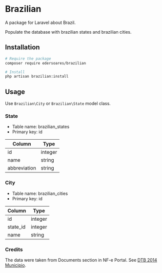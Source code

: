 # Brazilian

A package for Laravel about Brazil.

Populate the database with brazilian states and brazilian cities.

## Installation

````bash
# Require the package
composer require edersoares/brazilian

# Install
php artisan brazilian:install
````

## Usage

Use `Brazilian\City` or `Brazilian\State` model class.

### State

- Table name: brazilian_states
- Primary key: id

| Column       | Type    | 
|--------------|---------|
| id           | integer |
| name         | string  |
| abbreviation | string  |

### City

- Table name: brazilian_cities
- Primary key: id

| Column   | Type    | 
|----------|---------|
| id       | integer |
| state_id | integer |
| name     | string  |

### Credits

The data were taken from Documents section in NF-e Portal. See [DTB 2014 Municipio](http://www.nfe.fazenda.gov.br/portal/listaConteudo.aspx?tipoConteudo=Iy/5Qol1YbE=).